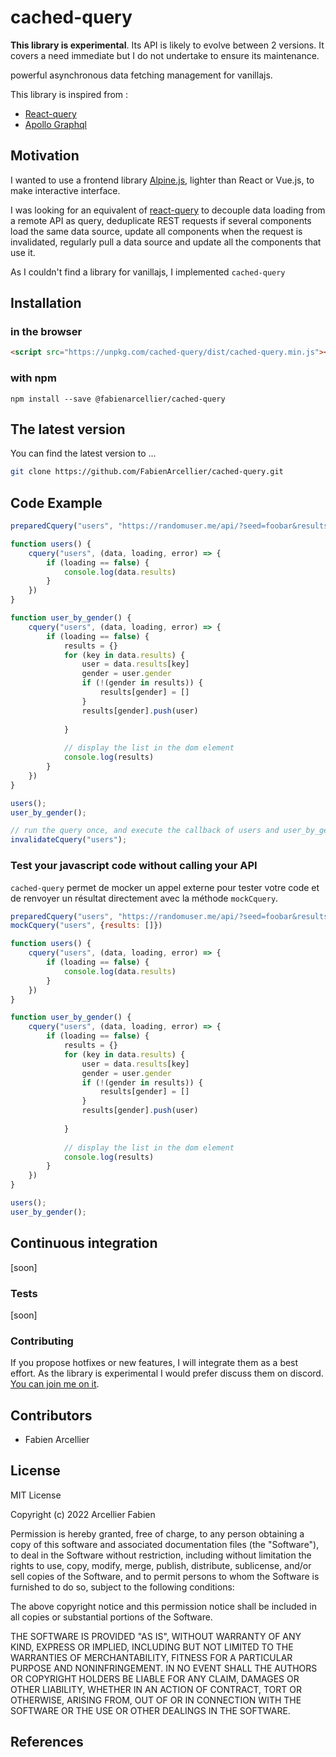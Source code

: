# cached-query

**This library is experimental**. Its API is likely to evolve between 2 versions. It covers a need
immediate but I do not undertake to ensure its maintenance.

powerful asynchronous data fetching management for vanillajs. 

This library is inspired from :

* [React-query](https://tanstack.com/query/v4)
* [Apollo Graphql](https://www.apollographql.com/)

## Motivation

I wanted to use a frontend library [Alpine.js](https://alpinejs.dev/), lighter than React or Vue.js, to make interactive interface.

I was looking for an equivalent of [react-query](https://github.com/TanStack/query) to decouple data loading
from a remote API as query, deduplicate REST requests if several components load the same data source, update all components
when the request is invalidated, regularly pull a data source and update all the components that use it.

As I couldn't find a library for vanillajs, I implemented `cached-query`

## Installation

### in the browser

```html
<script src="https://unpkg.com/cached-query/dist/cached-query.min.js"></script>
```

### with npm
```
npm install --save @fabienarcellier/cached-query
```

## The latest version

You can find the latest version to ...

```bash
git clone https://github.com/FabienArcellier/cached-query.git
```

## Code Example

```javascript
preparedCquery("users", "https://randomuser.me/api/?seed=foobar&results=5")

function users() {
    cquery("users", (data, loading, error) => {
        if (loading == false) {
            console.log(data.results)
        }
    })
}

function user_by_gender() {
    cquery("users", (data, loading, error) => {
        if (loading == false) {
            results = {}
            for (key in data.results) {
                user = data.results[key]
                gender = user.gender
                if (!(gender in results)) {
                    results[gender] = [] 
                }
                results[gender].push(user)
                
            }
            
            // display the list in the dom element
            console.log(results)
        }
    })
}

users();
user_by_gender();

// run the query once, and execute the callback of users and user_by_gender.
invalidateCquery("users");
```

### Test your javascript code without calling your API

`cached-query` permet de mocker un appel externe pour tester votre code et 
de renvoyer un résultat directement avec la méthode `mockCquery`.

```javascript
preparedCquery("users", "https://randomuser.me/api/?seed=foobar&results=5")
mockCquery("users", {results: []})

function users() {
    cquery("users", (data, loading, error) => {
        if (loading == false) {
            console.log(data.results)
        }
    })
}

function user_by_gender() {
    cquery("users", (data, loading, error) => {
        if (loading == false) {
            results = {}
            for (key in data.results) {
                user = data.results[key]
                gender = user.gender
                if (!(gender in results)) {
                    results[gender] = [] 
                }
                results[gender].push(user)
                
            }
            
            // display the list in the dom element
            console.log(results)
        }
    })
}

users();
user_by_gender();
```

## Continuous integration

[soon]

### Tests

[soon]

### Contributing

If you propose hotfixes or new features, I will integrate them as a best effort.
As the library is experimental I would prefer discuss them on discord. [You can join me on it](https://discord.gg/nMn9YPRGSY).

## Contributors

* Fabien Arcellier

## License

MIT License

Copyright (c) 2022 Arcellier Fabien

Permission is hereby granted, free of charge, to any person obtaining a copy
of this software and associated documentation files (the "Software"), to deal
in the Software without restriction, including without limitation the rights
to use, copy, modify, merge, publish, distribute, sublicense, and/or sell
copies of the Software, and to permit persons to whom the Software is
furnished to do so, subject to the following conditions:

The above copyright notice and this permission notice shall be included in all
copies or substantial portions of the Software.

THE SOFTWARE IS PROVIDED "AS IS", WITHOUT WARRANTY OF ANY KIND, EXPRESS OR
IMPLIED, INCLUDING BUT NOT LIMITED TO THE WARRANTIES OF MERCHANTABILITY,
FITNESS FOR A PARTICULAR PURPOSE AND NONINFRINGEMENT. IN NO EVENT SHALL THE
AUTHORS OR COPYRIGHT HOLDERS BE LIABLE FOR ANY CLAIM, DAMAGES OR OTHER
LIABILITY, WHETHER IN AN ACTION OF CONTRACT, TORT OR OTHERWISE, ARISING FROM,
OUT OF OR IN CONNECTION WITH THE SOFTWARE OR THE USE OR OTHER DEALINGS IN THE
SOFTWARE.

## References